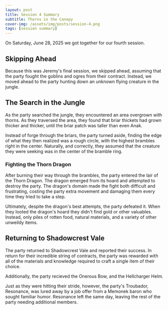 ```yaml
---
layout: post
title: Session 4 Summary
subtitle: Thorns in the Canopy
cover-img: /assets/img/posts/session-4.png
tags: [session summary]
---
```


On Saturday, June 28, 2025 we got together for our fourth session.

## Skipping Ahead
Because this was Jeremy's final session, we skipped ahead, assuming that the party fought the goblins and ogres from their contract. Instead, we moved ahead to the party hunting down an unknown flying creature in the jungle.

## The Search in the Jungle
As the party searched the jungle, they encountered an area overgrown with thorns. As they traversed the area, they found that briar thickets had grown thicker and thicker, until the briar patch was taller than even Anak.

Instead of forge through the briars, the party turned aside, finding the edge of what they then realized was a rough circle, with the highest brambles right in the center. Naturally, and correctly, they assumed that the creature they were seeking was in the center of the bramble ring.

### Fighting the Thorn Dragon
After burning their way through the brambles, the party entered the lair of the Thorn Dragon. The dragon emerged from its hoard and attempted to destroy the party. The dragon's domain made the fight both difficult and frustrating, costing the party extra movement and damaging them every time they tried to take a step.

Ultimately, despite the dragon's best attempts, the party defeated it. When they looted the dragon's hoard they didn't find gold or other valuables. Instead, only piles of rotten food, natural materials, and a variety of other unweildy items.

## Returning to Shadowcrest Vale
The party returned to Shadowcrest Vale and reported their success. In return for their incredible string of contracts, the party was rewarded with all of the materials and knowledge required to craft a single item of their choice.

Additionally, the party recieved the Onerous Bow, and the Hellcharger Helm.

Just as they were hitting their stride, however, the party's Troubador, Resonance, was lured away by a job offer from a Memonek baron who sought familiar humor. Resonance left the same day, leaving the rest of the party needing additional members.